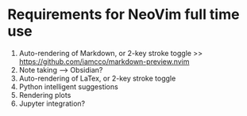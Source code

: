 # Requirements for NeoVim full time use

1.  Auto-rendering of Markdown, or 2-key stroke toggle >> https://github.com/iamcco/markdown-preview.nvim
2.  Note taking --> Obsidian?
2.  Auto-rendering of LaTex, or 2-key stroke toggle
3.  Python intelligent suggestions
4.  Rendering plots
5.  Jupyter integration?
